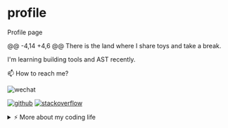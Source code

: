 # profile
Profile page

@@ -4,14 +4,6 @@ There is the land where I share toys and take a break.

I'm learning building tools and AST recently.

📫  How to reach me?

![wechat](https://img.shields.io/static/v1?style=flat-square&logo=wechat&label=&message=@zheeeng001&color=5b5b5b&labelColor=5b5b5b)

[![github](https://img.shields.io/static/v1?style=flat-square&logo=github&label=&message=@adis-aljic&color=5b5b5b&labelColor=5b5b5b)](https://github.com/adis-aljic)
[![stackoverflow](https://img.shields.io/static/v1?style=flat-square&logo=stackoverflow&label=&message=@adis-aljic&color=5b5b5b&labelColor=5b5b5b)](https://stackoverflow.com/users/19965089/adis-aljic)

<details>
<summary>⚡️ More about my coding life</summary>
<br />
